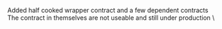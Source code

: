 Added half cooked wrapper contract and a few dependent contracts \
The contract in themselves are not useable and still under production \